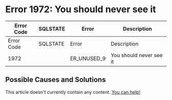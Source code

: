 
# Error 1972: You should never see it


| Error Code | SQLSTATE | Error | Description |
| --- | --- | --- | --- |
| Error Code | SQLSTATE | Error | Description |
| 1972 |  | ER_UNUSED_9 | You should never see it |




## Possible Causes and Solutions


This article doesn't currently contain any content. [You can help!](/kb/en/writing-and-editing-knowledge-base-articles/)

